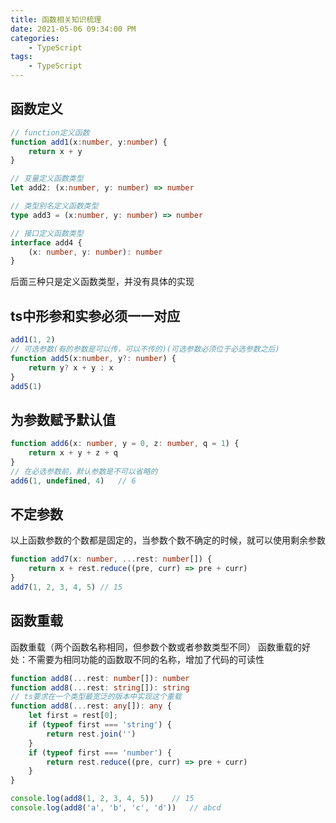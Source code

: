 ```yaml
---
title: 函数相关知识梳理
date: 2021-05-06 09:34:00 PM
categories:
    - TypeScript
tags:
    - TypeScript
---
```

## 函数定义
```ts
// function定义函数
function add1(x:number, y:number) {
    return x + y
}

// 变量定义函数类型
let add2: (x:number, y: number) => number

// 类型别名定义函数类型
type add3 = (x:number, y: number) => number

// 接口定义函数类型
interface add4 {
    (x: number, y: number): number
}
```
后面三种只是定义函数类型，并没有具体的实现

## ts中形参和实参必须一一对应
```ts
add1(1, 2)
// 可选参数(有的参数是可以传，可以不传的)(可选参数必须位于必选参数之后)
function add5(x:number, y?: number) {
    return y? x + y : x
}
add5(1)
```

## 为参数赋予默认值
```ts
function add6(x: number, y = 0, z: number, q = 1) {
    return x + y + z + q
}
// 在必选参数前，默认参数是不可以省略的
add6(1, undefined, 4)   // 6
```

## 不定参数
以上函数参数的个数都是固定的，当参数个数不确定的时候，就可以使用剩余参数
```ts
function add7(x: number, ...rest: number[]) {
    return x + rest.reduce((pre, curr) => pre + curr)
}
add7(1, 2, 3, 4, 5) // 15
```

## 函数重载
函数重载（两个函数名称相同，但参数个数或者参数类型不同）
函数重载的好处：不需要为相同功能的函数取不同的名称，增加了代码的可读性
```ts
function add8(...rest: number[]): number
function add8(...rest: string[]): string
// ts要求在一个类型最宽泛的版本中实现这个重载
function add8(...rest: any[]): any {
    let first = rest[0];
    if (typeof first === 'string') {
        return rest.join('')
    }
    if (typeof first === 'number') {
        return rest.reduce((pre, curr) => pre + curr)
    }
}

console.log(add8(1, 2, 3, 4, 5))    // 15
console.log(add8('a', 'b', 'c', 'd'))   // abcd
```
